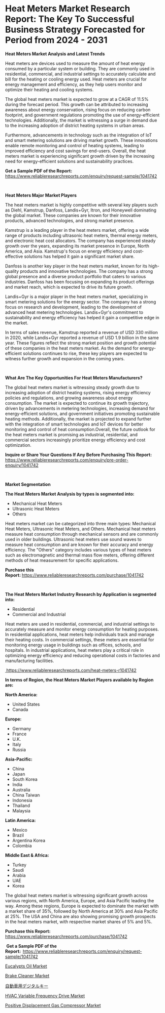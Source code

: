 <p><h1>Heat Meters Market Research Report: The Key To Successful Business Strategy Forecasted for Period from 2024 - 2031</h1></p><p><strong>Heat Meters Market Analysis and Latest Trends</strong></p>
<p><p>Heat meters are devices used to measure the amount of heat energy consumed by a particular system or building. They are commonly used in residential, commercial, and industrial settings to accurately calculate and bill for the heating or cooling energy used. Heat meters are crucial for energy management and efficiency, as they help users monitor and optimize their heating and cooling systems.</p><p>The global heat meters market is expected to grow at a CAGR of 11.5% during the forecast period. This growth can be attributed to increasing awareness about energy conservation, rising focus on reducing carbon footprint, and government regulations promoting the use of energy-efficient technologies. Additionally, the market is witnessing a surge in demand due to the increasing adoption of district heating systems in urban areas.</p><p>Furthermore, advancements in technology such as the integration of IoT and smart metering solutions are driving market growth. These innovations enable remote monitoring and control of heating systems, leading to improved efficiency and cost savings for end-users. Overall, the heat meters market is experiencing significant growth driven by the increasing need for energy-efficient solutions and sustainability practices.</p></p>
<p><strong>Get a Sample PDF of the Report:&nbsp;</strong> <a href="https://www.reliableresearchreports.com/enquiry/request-sample/1041742">https://www.reliableresearchreports.com/enquiry/request-sample/1041742</a></p>
<p>&nbsp;</p>
<p><strong>Heat Meters Major Market Players</strong></p>
<p><p>The heat meters market is highly competitive with several key players such as Diehl, Kamstrup, Danfoss, Landis+Gyr, Itron, and Honeywell dominating the global market. These companies are known for their innovative products, advanced technologies, and strong market presence.</p><p>Kamstrup is a leading player in the heat meters market, offering a wide range of products including ultrasonic heat meters, thermal energy meters, and electronic heat cost allocators. The company has experienced steady growth over the years, expanding its market presence in Europe, North America, and Asia. Kamstrup's focus on energy efficiency and cost-effective solutions has helped it gain a significant market share.</p><p>Danfoss is another key player in the heat meters market, known for its high-quality products and innovative technologies. The company has a strong global presence and a diverse product portfolio that caters to various industries. Danfoss has been focusing on expanding its product offerings and market reach, which is expected to drive its future growth.</p><p>Landis+Gyr is a major player in the heat meters market, specializing in smart metering solutions for the energy sector. The company has a strong focus on research and development, leading to the development of advanced heat metering technologies. Landis+Gyr's commitment to sustainability and energy efficiency has helped it gain a competitive edge in the market.</p><p>In terms of sales revenue, Kamstrup reported a revenue of USD 330 million in 2020, while Landis+Gyr reported a revenue of USD 1.9 billion in the same year. These figures reflect the strong market position and growth potential of these companies in the heat meters market. As the demand for energy-efficient solutions continues to rise, these key players are expected to witness further growth and expansion in the coming years.</p></p>
<p>&nbsp;</p>
<p><strong>What Are The Key Opportunities For Heat Meters Manufacturers?</strong></p>
<p><p>The global heat meters market is witnessing steady growth due to increasing adoption of district heating systems, rising energy efficiency policies and regulations, and growing awareness about energy consumption. The market is expected to continue its growth trajectory, driven by advancements in metering technologies, increasing demand for energy-efficient solutions, and government initiatives promoting sustainable heating methods. Additionally, the market is projected to expand further with the integration of smart technologies and IoT devices for better monitoring and control of heat consumption.Overall, the future outlook for the heat meters market is promising as industrial, residential, and commercial sectors increasingly prioritize energy efficiency and cost optimization.</p></p>
<p><strong>Inquire or Share Your Questions If Any Before Purchasing This Report:</strong> <a href="https://www.reliableresearchreports.com/enquiry/pre-order-enquiry/1041742">https://www.reliableresearchreports.com/enquiry/pre-order-enquiry/1041742</a></p>
<p>&nbsp;</p>
<p><strong>Market Segmentation</strong></p>
<p><strong>The Heat Meters Market Analysis by types is segmented into:</strong></p>
<p><ul><li>Mechanical Heat Meters</li><li>Ultrasonic Heat Meters</li><li>Others</li></ul></p>
<p><p>Heat meters market can be categorized into three main types: Mechanical Heat Meters, Ultrasonic Heat Meters, and Others. Mechanical heat meters measure heat consumption through mechanical sensors and are commonly used in older buildings. Ultrasonic heat meters use sound waves to measure heat consumption and are known for their accuracy and energy efficiency. The "Others" category includes various types of heat meters such as electromagnetic and thermal mass flow meters, offering different methods of heat measurement for specific applications.</p></p>
<p><strong>Purchase this Report:&nbsp;</strong><a href="https://www.reliableresearchreports.com/purchase/1041742">https://www.reliableresearchreports.com/purchase/1041742</a></p>
<p>&nbsp;</p>
<p><strong>The Heat Meters Market Industry Research by Application is segmented into:</strong></p>
<p><ul><li>Residential</li><li>Commercial and Industrial</li></ul></p>
<p><p>Heat meters are used in residential, commercial, and industrial settings to accurately measure and monitor energy consumption for heating purposes. In residential applications, heat meters help individuals track and manage their heating costs. In commercial settings, these meters are essential for monitoring energy usage in buildings such as offices, schools, and hospitals. In industrial applications, heat meters play a critical role in optimizing energy efficiency and reducing operational costs in factories and manufacturing facilities.</p></p>
<p><a href="https://www.reliableresearchreports.com/heat-meters-r1041742">&nbsp;https://www.reliableresearchreports.com/heat-meters-r1041742</a></p>
<p><strong>In terms of Region, the Heat Meters Market Players available by Region are:</strong></p>
<p>
    <p> <strong> North America: </strong>
        <ul>
            <li>United States</li>
            <li>Canada</li>
        </ul>
        </p> 
    <p> <strong> Europe: </strong>
        <ul>
            <li>Germany</li>
            <li>France</li>
            <li>U.K.</li>
            <li>Italy</li>
            <li>Russia</li>
        </ul>
        </p> 
    <p> <strong> Asia-Pacific: </strong>
        <ul>
            <li>China</li>
            <li>Japan</li>
            <li>South Korea</li>
            <li>India</li>
            <li>Australia</li>
            <li>China Taiwan</li>
            <li>Indonesia</li>
            <li>Thailand</li>
            <li>Malaysia</li>
        </ul>
        </p> 
    <p> <strong> Latin America: </strong>
        <ul>
            <li>Mexico</li>
            <li>Brazil</li>
            <li>Argentina Korea</li>
            <li>Colombia</li>
        </ul>
        </p> 
    <p> <strong> Middle East & Africa: </strong>
        <ul>
            <li>Turkey</li>
            <li>Saudi</li>
            <li>Arabia</li>
            <li>UAE</li>
            <li>Korea</li>
        </ul>
    </p>
    </p>
<p><p>The global heat meters market is witnessing significant growth across various regions, with North America, Europe, and Asia Pacific leading the way. Among these regions, Europe is expected to dominate the market with a market share of 35%, followed by North America at 30% and Asia Pacific at 25%. The USA and China are also showing promising growth prospects in the heat meters market, with respective market shares of 5% and 5%.</p></p>
<p><strong>Purchase this Report: </strong><a href="https://www.reliableresearchreports.com/purchase/1041742">https://www.reliableresearchreports.com/purchase/1041742</a></p>
<p>&nbsp;<strong>Get a Sample PDF of the Report:&nbsp;&nbsp;</strong><a href="https://www.reliableresearchreports.com/enquiry/request-sample/1041742">https://www.reliableresearchreports.com/enquiry/request-sample/1041742</a></p>
<p><strong></strong></p>
<p><p><a href="https://issuu.com/reportprime-2/docs/eucalypts-oil-market-size-2030.pptx">Eucalypts Oil Market</a></p><p><a href="https://issuu.com/reportprime-2/docs/brake-cleaner-market-size-2030.pptx">Brake Cleaner Market</a></p><p><a href="https://github.com/vtbvgl20191192/Market-Research-Report-List-1/blob/main/240361327298.md">自動車用デジタルキー</a></p><p><a href="https://github.com/elizabethdagraca/Market-Research-Report-List-2/blob/main/hvac-variable-frequency-drive-market.md">HVAC Variable Frequency Drive Market</a></p><p><a href="https://github.com/zjyglelu/Market-Research-Report-List-2/blob/main/positive-displacement-gas-compressor-market.md">Positive Displacement Gas Compressor Market</a></p></p>